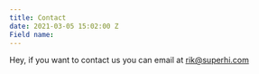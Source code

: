 ```yaml
---
title: Contact
date: 2021-03-05 15:02:00 Z
Field name: 
---
```


Hey, if you want to contact us you can email at [rik@superhi.com](mailto:rik@superhi.com)